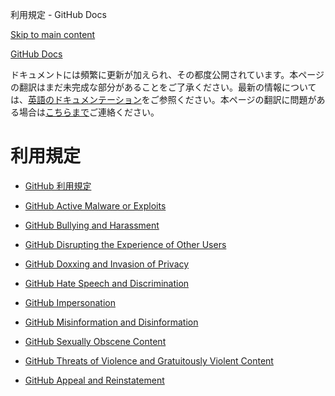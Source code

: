 利用規定 - GitHub Docs

[Skip to main content](#main-content)

[](/ja)[GitHub Docs](/ja)

ドキュメントには頻繁に更新が加えられ、その都度公開されています。本ページの翻訳はまだ未完成な部分があることをご了承ください。最新の情報については、[英語のドキュメンテーション](/en)をご参照ください。本ページの翻訳に問題がある場合は[こちらまで](https://github.com/contact?form[subject]=translation%20issue%20on%20docs.github.com&form[comments]=)ご連絡ください。

利用規定
==========

* [GitHub 利用規定](/ja/site-policy/acceptable-use-policies/github-acceptable-use-policies)

* [GitHub Active Malware or Exploits](/ja/site-policy/acceptable-use-policies/github-active-malware-or-exploits)

* [GitHub Bullying and Harassment](/ja/site-policy/acceptable-use-policies/github-bullying-and-harassment)

* [GitHub Disrupting the Experience of Other Users](/ja/site-policy/acceptable-use-policies/github-disrupting-the-experience-of-other-users)

* [GitHub Doxxing and Invasion of Privacy](/ja/site-policy/acceptable-use-policies/github-doxxing-and-invasion-of-privacy)

* [GitHub Hate Speech and Discrimination](/ja/site-policy/acceptable-use-policies/github-hate-speech-and-discrimination)

* [GitHub Impersonation](/ja/site-policy/acceptable-use-policies/github-impersonation)

* [GitHub Misinformation and Disinformation](/ja/site-policy/acceptable-use-policies/github-misinformation-and-disinformation)

* [GitHub Sexually Obscene Content](/ja/site-policy/acceptable-use-policies/github-sexually-obscene-content)

* [GitHub Threats of Violence and Gratuitously Violent Content](/ja/site-policy/acceptable-use-policies/github-threats-of-violence-and-gratuitously-violent-content)

* [GitHub Appeal and Reinstatement](/ja/site-policy/acceptable-use-policies/github-appeal-and-reinstatement)
